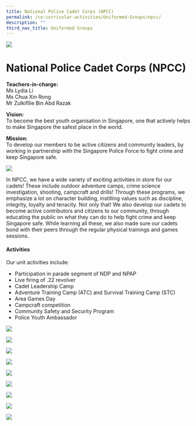```yaml
---
title: National Police Cadet Corps (NPCC)
permalink: /co-curricular-activities/Uniformed-Groups/npcc/
description: ""
third_nav_title: Uniformed Groups
---
```

![](/images/Npccbannerwebsite-scaled.jpg)

National Police Cadet Corps (NPCC)
==================================

**Teachers-in-charge:**   
Ms Lydia Li  
Ms Chua Xin Rong  
Mr Zulkifllie Bin Abd Razak

**Vision:**  
To become the best youth organisation in Singapore, one that actively helps to make Singapore the safest place in the world.

**Mission:**  
To develop our members to be active citizens and community leaders, by working in partnership with the Singapore Police Force to fight crime and keep Singapore safe.

![](/images/NPCC-Formal-1024x683.jpg)

In NPCC, we have a wide variety of exciting activities in store for our cadets! These include outdoor adventure camps, crime science investigation, shooting, campcraft and drills! Through these programs, we emphasize a lot on character building, instilling values such as discipline, integrity, loyalty and tenacity. Not only that! We also develop our cadets to become active contributors and citizens to our community, through educating the public on what they can do to help fight crime and keep Singapore safe. While learning all these, we also made sure our cadets bond with their peers through the regular physical trainings and games sessions.

#### **Activities**

Our unit activities include:

*   Participation in parade segment of NDP and NPAP
*   Live firing of .22 revolver
*   Cadet Leadership Camp
*   Adventure Training Camp (ATC) and Survival Training Camp (STC)
*   Area Games Day
*   Campcraft competition
*   Community Safety and Security Program
*   Police Youth Ambassador

![](/images/WhatsApp-Image-2020-05-11.jpeg)

![](/images/WhatsApp-Image-2020-05-11-1.jpeg)

![](/images/WhatsApp-Image-2020-05-11-1024x768.jpeg)

![](/images/WhatsApp-Image-2020-05-11-2.jpeg)

![](/images/WhatsApp-Image-2020-05-11-3.jpeg)

![](/images/NPCC-2-1024x768.jpeg)

![](/images/NPCC-3-1024x768.jpeg)

![](/images/NPCC-4-1024x768.jpeg)

![](/images/NPCC-5-768x1024.jpeg)